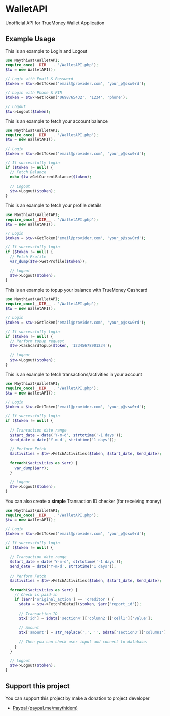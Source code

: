 # WalletAPI
Unofficial API for TrueMoney Wallet Application

## Example Usage
This is an example to Login and Logout
```php
use Maythiwat\WalletAPI;
require_once(__DIR__ . '/WalletAPI.php');
$tw = new WalletAPI();

// Login with Email & Password
$token = $tw->GetToken('email@provider.com', 'your_p@ssw0rd');

// Login with Phone & PIN
$token = $tw->GetToken('0698765432', '1234', 'phone');

// Logout
$tw->Logout($token);
```

This is an example to fetch your account balance
```php
use Maythiwat\WalletAPI;
require_once(__DIR__ . '/WalletAPI.php');
$tw = new WalletAPI();

// Login
$token = $tw->GetToken('email@provider.com', 'your_p@ssw0rd');

// If successfully login
if ($token != null) {
  // Fetch Balance
  echo $tw->GetCurrentBalance($token);
  
  // Logout
  $tw->Logout($token);
}
```

This is an example to fetch your profile details
```php
use Maythiwat\WalletAPI;
require_once(__DIR__ . '/WalletAPI.php');
$tw = new WalletAPI();

// Login
$token = $tw->GetToken('email@provider.com', 'your_p@ssw0rd');

// If successfully login
if ($token != null) {
  // Fetch Profile
  var_dump($tw->GetProfile($token));
  
  // Logout
  $tw->Logout($token);
}
```

This is an example to topup your balance with TrueMoney Cashcard
```php
use Maythiwat\WalletAPI;
require_once(__DIR__ . '/WalletAPI.php');
$tw = new WalletAPI();

// Login
$token = $tw->GetToken('email@provider.com', 'your_p@ssw0rd');

// If successfully login
if ($token != null) {
  // Perform topup request
  $tw->CashcardTopup($token, '12345678901234');
  
  // Logout
  $tw->Logout($token);
}
```

This is an example to fetch transactions/activities in your account
```php
use Maythiwat\WalletAPI;
require_once(__DIR__ . '/WalletAPI.php');
$tw = new WalletAPI();

// Login
$token = $tw->GetToken('email@provider.com', 'your_p@ssw0rd');

// If successfully login
if ($token != null) {
  
  // Transaction date range
  $start_date = date('Y-m-d', strtotime('-1 days'));
  $end_date = date('Y-m-d', strtotime('1 days'));
  
  // Perform Fetch
  $activities = $tw->FetchActivities($token, $start_date, $end_date);
  
  foreach($activities as $arr) {
    var_dump($arr);
  }
  
  // Logout
  $tw->Logout($token);
}
```

You can also create a **simple** Transaction ID checker (for receiving money)
```php
use Maythiwat\WalletAPI;
require_once(__DIR__ . '/WalletAPI.php');
$tw = new WalletAPI();

// Login
$token = $tw->GetToken('email@provider.com', 'your_p@ssw0rd');

// If successfully login
if ($token != null) {
  
  // Transaction date range
  $start_date = date('Y-m-d', strtotime('-1 days'));
  $end_date = date('Y-m-d', strtotime('1 days'));
  
  // Perform Fetch
  $activities = $tw->FetchActivities($token, $start_date, $end_date);
  
  foreach($activities as $arr) {
    // Check is paid-in
    if ($arr['original_action'] == 'creditor') {
      $data = $tw->FetchTxDetail($token, $arr['report_id']);
      
      // Transaction ID
      $tx['id'] = $data['section4']['column2']['cell1']['value'];
      
      // Amount
      $tx['amount'] = str_replace(',', '', $data['section3']['column1']['cell1']['value']);
      
      // Then you can check user input and connect to database.
    }
  }
  
  // Logout
  $tw->Logout($token);
}
```

## Support this project
You can support this project by make a donation to project developer
- [Paypal (paypal.me/maythidem)](https://www.paypal.me/maythidem)
